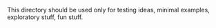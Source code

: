 This directory should be used only for testing ideas, minimal examples, exploratory stuff, fun stuff.